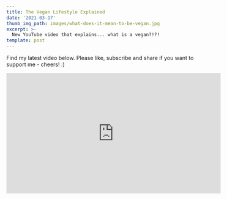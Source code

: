 ```yaml
---
title: The Vegan Lifestyle Explained
date: '2021-03-17'
thumb_img_path: images/what-does-it-mean-to-be-vegan.jpg
excerpt: >-
  New YouTube video that explains... what is a vegan?!?!
template: post
---
```


Find my latest video below. Please like, subscribe and share if you want to support me - cheers! :)

<iframe width="560" height="315" src="https://www.youtube.com/embed/3LUehA_s748" title="YouTube video player" frameborder="0" allow="accelerometer; autoplay; clipboard-write; encrypted-media; gyroscope; picture-in-picture" allowfullscreen></iframe>
